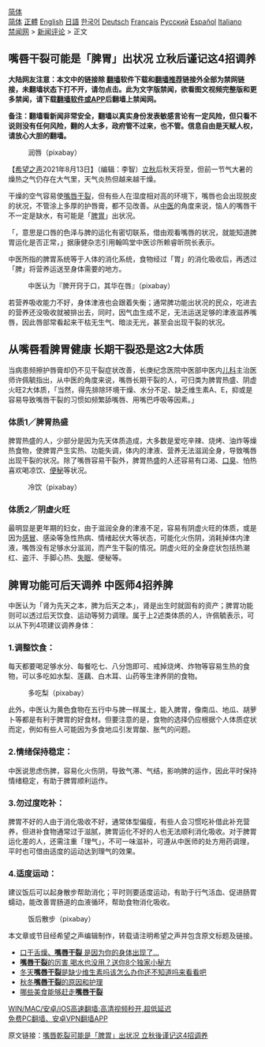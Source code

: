  <!-- 面包屑导航 --> <div class="breadcrumb"><!-- GTranslate: https://gtranslate.io/ -->  <div class="switcher notranslate">  <div class="selected">  <a href="#" onclick="return false;"> 简体</a>  </div>  <div class="option">  <a href="https://www.bannedbook.org" onclick="doGTranslate('zh-CN|zh-CN');jQuery('div.switcher div.selected a').html(jQuery(this).html());return false;" title="简体中文" class="nturl selected"> 简体</a>  <a href="https://www.bannedbook.org/zh-tw/" onclick="doGTranslate('zh-CN|zh-TW');jQuery('div.switcher div.selected a').html(jQuery(this).html());return false;" title="繁體中文" class="nturl"> 正體</a>  <a href="https://www.bannedbook.org/en/" onclick="doGTranslate('zh-CN|en');jQuery('div.switcher div.selected a').html(jQuery(this).html());return false;" title="English" class="nturl"> English</a>  <a href="https://www.bannedbook.org/ja/" onclick="doGTranslate('zh-CN|ja');jQuery('div.switcher div.selected a').html(jQuery(this).html());return false;" title="日本語" class="nturl"> 日語</a>  <a href="https://www.bannedbook.org/ko/" onclick="doGTranslate('zh-CN|ko');jQuery('div.switcher div.selected a').html(jQuery(this).html());return false;" title="한국어" class="nturl"> 한국어</a>  <a href="https://www.bannedbook.org/de/" onclick="doGTranslate('zh-CN|de');jQuery('div.switcher div.selected a').html(jQuery(this).html());return false;" title="Deutsch" class="nturl"> Deutsch</a>  <a href="https://www.bannedbook.org/fr/" onclick="doGTranslate('zh-CN|fr');jQuery('div.switcher div.selected a').html(jQuery(this).html());return false;" title="Français" class="nturl"> Français</a>  <a href="https://www.bannedbook.org/ru/" onclick="doGTranslate('zh-CN|ru');jQuery('div.switcher div.selected a').html(jQuery(this).html());return false;" title="Русский" class="nturl"> Русский</a>  <a href="https://www.bannedbook.org/es/" onclick="doGTranslate('zh-CN|es');jQuery('div.switcher div.selected a').html(jQuery(this).html());return false;" title="Español" class="nturl"> Español</a>  <a href="https://www.bannedbook.org/it/" onclick="doGTranslate('zh-CN|it');jQuery('div.switcher div.selected a').html(jQuery(this).html());return false;" title="Italiano" class="nturl"> Italiano</a>  </div>  </div>      <div class='breadcrumb-sub'><!-- Breadcrumb NavXT 6.3.0 --> <a href="https://www.bannedbook.org/" class="home">禁闻网</a> &gt; <a href="https://www.bannedbook.org/bnews/comments/" class="category">新闻评论</a> &gt; 正文</div></div><h2>嘴唇干裂可能是「脾胃」出状况 立秋后谨记这4招调养</h2> <p class="notice"><b>大陆网友注意：本文中的链接除 <a href="https://github.com/bannedbook/fanqiang" >翻墙</a>软件下载和<a href="https://github.com/killgcd/justmysocks/blob/master/README.md">翻墙推荐</a>链接外全部为禁网链接，未翻墙状态下打不开，请勿点击。此为文字版禁闻，欲看图文视频完整版和更多禁闻，请下载<a href="https://github.com/bannedbook/fanqiang">翻墙软件或APP</a>后翻墙上禁闻网。</p><p>备注：翻墙看新闻非常安全，翻墙以真实身份发表敏感言论有一定风险，但只看不说则没有任何风险，翻的人太多，政府管不过来，也不管。信息自由是天赋人权，请放心大胆的翻墙。</b></p>  <div class="entry"> <figure> <p><figcaption>润唇（pixabay）</figcaption></figure> <p>【<span class='wp_keywordlink_affiliate'><a href="https://www.soundofhope.org" title="希望之声" target="_blank">希望之声</a></span>2021年8月13日】（编辑：李智）<a href="https://www.bannedbook.org/bnews/tag/%E7%AB%8B%E7%A7%8B/" class="st_tag internal_tag" rel="tag" title="标签 立秋 下的日志">立秋</a>后秋天将至，但前一节气大暑的燥热之气仍存在大气里，天气炎热但越来越干燥。</p> <p>干燥的空气容易使<a href="https://www.bannedbook.org/bnews/tag/%e5%98%b4%e5%94%87%e5%b9%b2%e8%a3%82/" class="st_tag internal_tag" rel="tag" title="标签 嘴唇干裂 下的日志">嘴唇干裂</a>，但有些人在湿度相对高的环境下，嘴唇也会出现脱皮的状况，不管涂上多厚的护唇膏，都不见改善。从<a href="https://www.bannedbook.org/bnews/tag/%e4%b8%ad%e5%8c%bb/" class="st_tag internal_tag" rel="tag" title="标签 中医 下的日志">中医</a>的角度来说，恼人的嘴唇干不一定是缺水，有可能是「<a href="https://www.bannedbook.org/bnews/tag/%E8%84%BE%E8%83%83/" class="st_tag internal_tag" rel="tag" title="标签 脾胃 下的日志">脾胃</a>」出状况。</p> <p>「，意思是口唇的色泽与脾的运化有密切联系，借由观看嘴唇的状况，就能知道脾胃运化是否正常，」据康健杂志引用翰鸣堂中医诊所赖睿昕院长表示。</p> <p>中医所指的脾胃系统等于人体的消化系统，食物经过「胃」的消化吸收后，再透过「脾」将营养运送至身体需要的地方。</p>  <figure><figcaption> 中医认为『脾开窍于口，其华在唇』（pixabay）</figcaption></figure> <p>若营养吸收能力不好，身体津液也会跟着失衡；通常脾功能出状况的民众，吃进去的营养还没吸收就被排出去，同时，因气血生成不足，无法运送足够的津液滋养嘴唇，因此唇部常看起来干枯无生气、暗淡无光，甚至会出现干裂的状况。</p> <h2><strong>从嘴唇看脾胃健康 长期干裂恐是这2大体质</strong></h2> <p>当病患频擦护唇膏却仍不见干裂症状改善，长庚纪念医院中医部中医内<a href="https://www.bannedbook.org/bnews/tag/%E5%84%BF%E7%A7%91/" class="st_tag internal_tag" rel="tag" title="标签 儿科 下的日志">儿科</a>主治医师许佩毓指出，从中医的角度来说，嘴唇长期干裂的人，可归类为脾胃热盛、阴虚火旺2大体质，「当然，得先排除环境干燥、水分不足、缺乏维生素A、E，抑或是容易导致嘴唇干裂的习惯如频繁舔嘴唇、用嘴巴呼吸等因素。」</p> <h3><strong>体质1／脾胃热盛</strong></h3> <p>脾胃热盛的人，少部分是因为先天体质造成，大多数是爱吃辛辣、烧烤、油炸等燥热食物，使脾胃产生实热、功能失调，体内的津液、营养无法滋润全身，导致嘴唇出现干裂的状况。除了嘴唇容易干裂外，脾胃热盛的人还容易有口渴、<a href="https://www.bannedbook.org/bnews/tag/%e5%8f%a3%e8%87%ad/" class="st_tag internal_tag" rel="tag" title="标签 口臭 下的日志">口臭</a>、怕热喜欢喝凉饮、<a href="https://www.bannedbook.org/bnews/tag/%e4%be%bf%e7%a7%98/" class="st_tag internal_tag" rel="tag" title="标签 便秘 下的日志">便秘</a>等状况。</p> <figure><figcaption> 冷饮（pixabay）</figcaption></figure> <h3><strong>体质2／阴虚火旺</strong></h3> <p>最明显是更年期的妇女，由于滋润全身的津液不足，容易有阴虚火旺的体质，或是因为<a href="https://www.bannedbook.org/bnews/tag/%E6%84%9F%E5%86%92/" class="st_tag internal_tag" rel="tag" title="标签 感冒 下的日志">感冒</a>、感染等急性热病、情绪起伏大等状态，可能化火伤阴，消耗掉体内津液，嘴唇没有足够水分滋润，而产生干裂的情况。阴虚火旺的全身症状包括热潮红、盗汗、手脚心热、<a href="https://www.bannedbook.org/bnews/tag/%e5%a4%b1%e7%9c%a0/" class="st_tag internal_tag" rel="tag" title="标签 失眠 下的日志">失眠</a>、便秘等。</p>  <h2><strong>脾胃功能可后天调养 中医师4招养脾</strong></h2> <p>中医认为「肾为先天之本，脾为后天之本」，肾是出生时就固有的资产；脾胃功能则可以透过后天饮食、运动等努力调理。属于上2述类体质的人，许佩毓表示，可以从下列4项建议调养身体：</p> <h3><strong>1.调整饮食：</strong></h3> <p>每天都要喝足够水分、每餐吃七、八分饱即可、戒掉烧烤、炸物等容易生热的食物，可以多吃如水梨、莲藕、白木耳、山药等生津养阴的食物。</p> <figure><figcaption> 多吃梨（pixabay）</figcaption></figure> <p>此外，中医认为黄色食物在五行中与脾一样属土，能入脾胃，像南瓜、地瓜、胡萝卜等都是有利于脾胃的好食材。但要注意的是，食物的选择仍应根据个人体质症状而定，例如有些人可能因为多食地瓜引发胃酸、胀气的问题。</p> <h3><strong>2.情绪保持稳定：</strong></h3> <p>中医说思虑伤脾，容易化火伤阴，导致气滞、气结，影响脾的运作，因此平时保持情绪稳定，有助于脾胃顺利运作。</p>  <h3><strong>3.勿过度吃补：</strong></h3> <p>脾胃不好的人由于消化吸收不好，通常体型偏瘦，有些人会习惯吃补借此补充营养，但进补食物通常过于滋腻，脾胃运化不好的人也无法顺利消化吸收。对于脾胃运化差的人，还需注重「理气」，不可一味滋补，可遵从中医师的处方用药调理，平时也可借由适度的运动达到理气的效果。</p> <h3><strong>4.适度运动：</strong></h3> <p>建议饭后可以起身散步帮助消化；平时则要适度运动，有助于行气活血、促进肠胃蠕动，能改善胃肠道的血液循环，帮助食物消化吸收。</p> <figure><figcaption> 饭后散步（pixabay）</figcaption></figure> <p>本文章或节目经希望之声编辑制作，转载请注明希望之声并包含原文标题及链接。 </p> <ul class='op-related-articles' title='相关阅读'> <li><a href='https://www.bannedbook.org/bnews/lifebaike/20200821/1383522.html' target='_blank'>口干舌燥、<b>嘴唇干裂</b> 是因为你的身体出现了…</a></li> <li><a href='https://www.bannedbook.org/bnews/health/20200406/1307361.html' target='_blank'><b>嘴唇干裂</b>的厉害 喝水也没用？送你8个独家小秘方</a></li> <li><a href='https://www.bannedbook.org/bnews/health/20191128/1231175.html' target='_blank'>冬天<b>嘴唇干裂</b>是缺少维生素吗该怎么办你还不知道吗来看看吧</a></li> <li><a href='https://www.bannedbook.org/bnews/health/20171107/852472.html' target='_blank'>秋冬<b>嘴唇干裂</b>的原因和护理</a></li> <li><a href='https://www.bannedbook.org/bnews/sohnews/20160111/490809.html' target='_blank'>哪些美食能够赶走<b>嘴唇干裂</b></a></li> </ul> <p class="texttj"> <a href="https://github.com/bannedbook/fanqiang/wiki/V2ray%E6%9C%BA%E5%9C%BA" target="_blank">WIN/MAC/安卓/iOS高速翻墙:高清视频秒开,超低延迟</a><br/> <a href="https://github.com/bannedbook/fanqiang/wiki/%E7%A6%81%E9%97%BB%E7%BD%91%E5%AE%89%E5%8D%93%E7%BF%BB%E5%A2%99%E6%96%B0%E9%97%BBAPP" target="_blank">免费PC翻墙、安卓VPN翻墙APP</a></p> <p>原文链接：<a class="src_link"  href="https://www.soundofhope.org/post/288476" target="_blank">嘴唇乾裂可能是「脾胃」出状况 立秋後谨记这4招调养</a></p><a name='sharetosocial'></a>  <div style="margin-bottom:5px;padding-bottom:5px;clear:both"> <div id="archive-pix-1" class="banner-ads"> <!-- AuctionX Display platform tag START --> <div id="26318x728x90x621x_ADSLOT2" clicktrack="%%CLICK_URL_ESC%%"></div> <!-- AuctionX Display platform tag END --> </div> <div id="archive-pix-2" class="banner-ads"> <!-- AuctionX Display platform tag START --> <div id="26315x300x250x621x_ADSLOT2" clicktrack="%%CLICK_URL_ESC%%"></div> <!-- AuctionX Display platform tag END --> </div> </div>  <div id="archive-pix-1" class="banner-ads"> <!-- AuctionX Display platform tag START --> <div id="26318x728x90x621x_ADSLOT3" clicktrack="%%CLICK_URL_ESC%%"></div> <!-- AuctionX Display platform tag END --> </div> </div><!--END ENTRY--> 